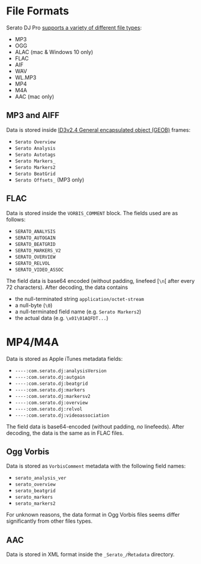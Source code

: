 # File Formats

Serato DJ Pro [supports a variety of different file types](https://support.serato.com/hc/en-us/articles/204177974-Serato-DJ-Pro-Supported-File-Types):

- MP3
- OGG
- ALAC (mac & Windows 10 only)
- FLAC
- AIF
- WAV
- WL.MP3
- MP4
- M4A
- AAC (mac only)


## MP3 and AIFF

Data is stored inside [ID3v2.4 General encapsulated object (GEOB)](http://id3.org/id3v2.4.0-frames) frames:

- `Serato Overview`
- `Serato Analysis`
- `Serato Autotags`
- `Serato Markers_`
- `Serato Markers2`
- `Serato BeatGrid`
- `Serato Offsets_` (MP3 only)

## FLAC

Data is stored inside the `VORBIS_COMMENT` block. The fields used are as follows:

- `SERATO_ANALYSIS`
- `SERATO_AUTOGAIN`
- `SERATO_BEATGRID`
- `SERATO_MARKERS_V2`
- `SERATO_OVERVIEW`
- `SERATO_RELVOL`
- `SERATO_VIDEO_ASSOC`

The field data is base64 encoded (without padding, linefeed [`\n`[ after every 72 characters).
After decoding, the data contains 
- the null-terminated string `application/octet-stream`
- a null-byte (`\0`)
- a null-terminated field name (e.g. `Serato Markers2`)
- the actual data (e.g. `\x01\01AQFDT...`)


# MP4/M4A

Data is stored as Apple iTunes metadata fields:

- `----:com.serato.dj:analysisVersion`
- `----:com.serato.dj:autgain`
- `----:com.serato.dj:beatgrid`
- `----:com.serato.dj:markers`
- `----:com.serato.dj:markersv2`
- `----:com.serato.dj:overview`
- `----:com.serato.dj:relvol`
- `----:com.serato.dj:videoassociation`

The field data is base64-encoded (without padding, *no* linefeeds).
After decoding, the data is the same as in FLAC files.


## Ogg Vorbis

Data is stored as `VorbisComment` metadata with the following field names:

- `serato_analysis_ver`
- `serato_overview`
- `serato_beatgrid`
- `serato_markers`
- `serato_markers2`

For unknown reasons, the data format in Ogg Vorbis files seems differ significantly from other files types.


## AAC

Data is stored in XML format inside the `_Serato_/M̀etadata` directory.
